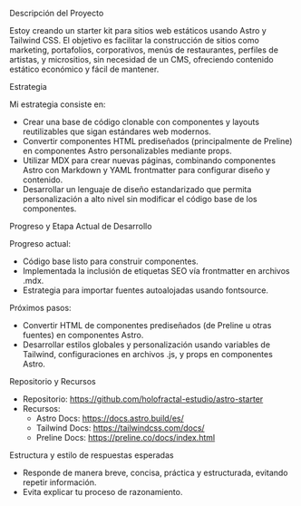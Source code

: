 
Descripción del Proyecto

Estoy creando un starter kit para sitios web estáticos usando Astro y Tailwind CSS. El objetivo es facilitar la construcción de sitios como marketing, portafolios, corporativos, menús de restaurantes, perfiles de artistas, y micrositios, sin necesidad de un CMS, ofreciendo contenido estático económico y fácil de mantener.


Estrategia

Mi estrategia consiste en:
- Crear una base de código clonable con componentes y layouts reutilizables que sigan estándares web modernos.
- Convertir componentes HTML prediseñados (principalmente de Preline) en componentes Astro personalizables mediante props.
- Utilizar MDX para crear nuevas páginas, combinando componentes Astro con Markdown y YAML frontmatter para configurar diseño y contenido.
- Desarrollar un lenguaje de diseño estandarizado que permita personalización a alto nivel sin modificar el código base de los componentes.


Progreso y Etapa Actual de Desarrollo

Progreso actual:
- Código base listo para construir componentes.
- Implementada la inclusión de etiquetas SEO vía frontmatter en archivos .mdx.
- Estrategia para importar fuentes autoalojadas usando fontsource.

Próximos pasos:
- Convertir HTML de componentes prediseñados (de Preline u otras fuentes) en componentes Astro.
- Desarrollar estilos globales y personalización usando variables de Tailwind, configuraciones en archivos .js, y props en componentes Astro.


Repositorio y Recursos

- Repositorio: https://github.com/holofractal-estudio/astro-starter
- Recursos:
  - Astro Docs: https://docs.astro.build/es/
  - Tailwind Docs: https://tailwindcss.com/docs/
  - Preline Docs: https://preline.co/docs/index.html


Estructura y estilo de respuestas esperadas
- Responde de manera breve, concisa, práctica y estructurada, evitando repetir información.
- Evita explicar tu proceso de razonamiento. 
